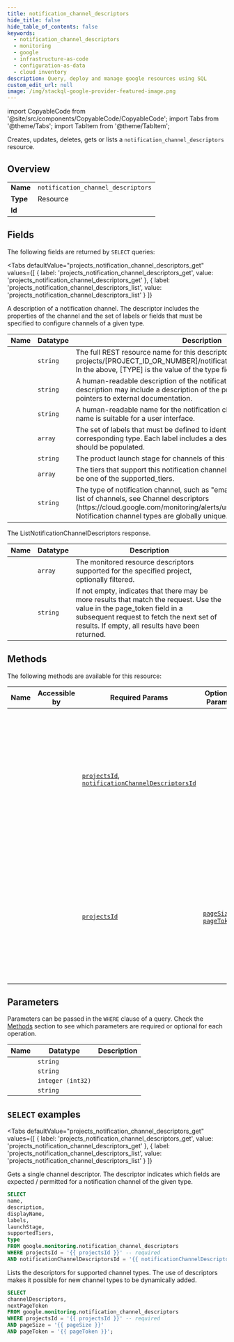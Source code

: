 ```yaml
--- 
title: notification_channel_descriptors
hide_title: false
hide_table_of_contents: false
keywords:
  - notification_channel_descriptors
  - monitoring
  - google
  - infrastructure-as-code
  - configuration-as-data
  - cloud inventory
description: Query, deploy and manage google resources using SQL
custom_edit_url: null
image: /img/stackql-google-provider-featured-image.png
---
```


import CopyableCode from '@site/src/components/CopyableCode/CopyableCode';
import Tabs from '@theme/Tabs';
import TabItem from '@theme/TabItem';

Creates, updates, deletes, gets or lists a <code>notification_channel_descriptors</code> resource.

## Overview
<table><tbody>
<tr><td><b>Name</b></td><td><code>notification_channel_descriptors</code></td></tr>
<tr><td><b>Type</b></td><td>Resource</td></tr>
<tr><td><b>Id</b></td><td><CopyableCode code="google.monitoring.notification_channel_descriptors" /></td></tr>
</tbody></table>

## Fields

The following fields are returned by `SELECT` queries:

<Tabs
    defaultValue="projects_notification_channel_descriptors_get"
    values={[
        { label: 'projects_notification_channel_descriptors_get', value: 'projects_notification_channel_descriptors_get' },
        { label: 'projects_notification_channel_descriptors_list', value: 'projects_notification_channel_descriptors_list' }
    ]}
>
<TabItem value="projects_notification_channel_descriptors_get">

A description of a notification channel. The descriptor includes the properties of the channel and the set of labels or fields that must be specified to configure channels of a given type.

<table>
<thead>
    <tr>
    <th>Name</th>
    <th>Datatype</th>
    <th>Description</th>
    </tr>
</thead>
<tbody>
<tr>
    <td><CopyableCode code="name" /></td>
    <td><code>string</code></td>
    <td>The full REST resource name for this descriptor. The format is: projects/[PROJECT_ID_OR_NUMBER]/notificationChannelDescriptors/[TYPE] In the above, [TYPE] is the value of the type field.</td>
</tr>
<tr>
    <td><CopyableCode code="description" /></td>
    <td><code>string</code></td>
    <td>A human-readable description of the notification channel type. The description may include a description of the properties of the channel and pointers to external documentation.</td>
</tr>
<tr>
    <td><CopyableCode code="displayName" /></td>
    <td><code>string</code></td>
    <td>A human-readable name for the notification channel type. This form of the name is suitable for a user interface.</td>
</tr>
<tr>
    <td><CopyableCode code="labels" /></td>
    <td><code>array</code></td>
    <td>The set of labels that must be defined to identify a particular channel of the corresponding type. Each label includes a description for how that field should be populated.</td>
</tr>
<tr>
    <td><CopyableCode code="launchStage" /></td>
    <td><code>string</code></td>
    <td>The product launch stage for channels of this type.</td>
</tr>
<tr>
    <td><CopyableCode code="supportedTiers" /></td>
    <td><code>array</code></td>
    <td>The tiers that support this notification channel; the project service tier must be one of the supported_tiers.</td>
</tr>
<tr>
    <td><CopyableCode code="type" /></td>
    <td><code>string</code></td>
    <td>The type of notification channel, such as "email" and "sms". To view the full list of channels, see Channel descriptors (https://cloud.google.com/monitoring/alerts/using-channels-api#ncd). Notification channel types are globally unique.</td>
</tr>
</tbody>
</table>
</TabItem>
<TabItem value="projects_notification_channel_descriptors_list">

The ListNotificationChannelDescriptors response.

<table>
<thead>
    <tr>
    <th>Name</th>
    <th>Datatype</th>
    <th>Description</th>
    </tr>
</thead>
<tbody>
<tr>
    <td><CopyableCode code="channelDescriptors" /></td>
    <td><code>array</code></td>
    <td>The monitored resource descriptors supported for the specified project, optionally filtered.</td>
</tr>
<tr>
    <td><CopyableCode code="nextPageToken" /></td>
    <td><code>string</code></td>
    <td>If not empty, indicates that there may be more results that match the request. Use the value in the page_token field in a subsequent request to fetch the next set of results. If empty, all results have been returned.</td>
</tr>
</tbody>
</table>
</TabItem>
</Tabs>

## Methods

The following methods are available for this resource:

<table>
<thead>
    <tr>
    <th>Name</th>
    <th>Accessible by</th>
    <th>Required Params</th>
    <th>Optional Params</th>
    <th>Description</th>
    </tr>
</thead>
<tbody>
<tr>
    <td><a href="#projects_notification_channel_descriptors_get"><CopyableCode code="projects_notification_channel_descriptors_get" /></a></td>
    <td><CopyableCode code="select" /></td>
    <td><a href="#parameter-projectsId"><code>projectsId</code></a>, <a href="#parameter-notificationChannelDescriptorsId"><code>notificationChannelDescriptorsId</code></a></td>
    <td></td>
    <td>Gets a single channel descriptor. The descriptor indicates which fields are expected / permitted for a notification channel of the given type.</td>
</tr>
<tr>
    <td><a href="#projects_notification_channel_descriptors_list"><CopyableCode code="projects_notification_channel_descriptors_list" /></a></td>
    <td><CopyableCode code="select" /></td>
    <td><a href="#parameter-projectsId"><code>projectsId</code></a></td>
    <td><a href="#parameter-pageSize"><code>pageSize</code></a>, <a href="#parameter-pageToken"><code>pageToken</code></a></td>
    <td>Lists the descriptors for supported channel types. The use of descriptors makes it possible for new channel types to be dynamically added.</td>
</tr>
</tbody>
</table>

## Parameters

Parameters can be passed in the `WHERE` clause of a query. Check the [Methods](#methods) section to see which parameters are required or optional for each operation.

<table>
<thead>
    <tr>
    <th>Name</th>
    <th>Datatype</th>
    <th>Description</th>
    </tr>
</thead>
<tbody>
<tr id="parameter-notificationChannelDescriptorsId">
    <td><CopyableCode code="notificationChannelDescriptorsId" /></td>
    <td><code>string</code></td>
    <td></td>
</tr>
<tr id="parameter-projectsId">
    <td><CopyableCode code="projectsId" /></td>
    <td><code>string</code></td>
    <td></td>
</tr>
<tr id="parameter-pageSize">
    <td><CopyableCode code="pageSize" /></td>
    <td><code>integer (int32)</code></td>
    <td></td>
</tr>
<tr id="parameter-pageToken">
    <td><CopyableCode code="pageToken" /></td>
    <td><code>string</code></td>
    <td></td>
</tr>
</tbody>
</table>

## `SELECT` examples

<Tabs
    defaultValue="projects_notification_channel_descriptors_get"
    values={[
        { label: 'projects_notification_channel_descriptors_get', value: 'projects_notification_channel_descriptors_get' },
        { label: 'projects_notification_channel_descriptors_list', value: 'projects_notification_channel_descriptors_list' }
    ]}
>
<TabItem value="projects_notification_channel_descriptors_get">

Gets a single channel descriptor. The descriptor indicates which fields are expected / permitted for a notification channel of the given type.

```sql
SELECT
name,
description,
displayName,
labels,
launchStage,
supportedTiers,
type
FROM google.monitoring.notification_channel_descriptors
WHERE projectsId = '{{ projectsId }}' -- required
AND notificationChannelDescriptorsId = '{{ notificationChannelDescriptorsId }}' -- required;
```
</TabItem>
<TabItem value="projects_notification_channel_descriptors_list">

Lists the descriptors for supported channel types. The use of descriptors makes it possible for new channel types to be dynamically added.

```sql
SELECT
channelDescriptors,
nextPageToken
FROM google.monitoring.notification_channel_descriptors
WHERE projectsId = '{{ projectsId }}' -- required
AND pageSize = '{{ pageSize }}'
AND pageToken = '{{ pageToken }}';
```
</TabItem>
</Tabs>
